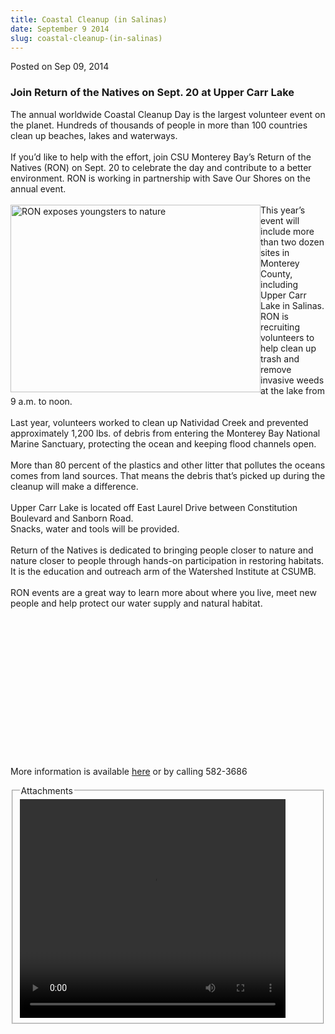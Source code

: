 ```yaml
---
title: Coastal Cleanup (in Salinas)
date: September 9 2014
slug: coastal-cleanup-(in-salinas)
---
```





<span class="date">Posted on Sep 09, 2014    </span>
<h3>Join Return of the Natives on Sept. 20 at Upper Carr Lake</h3>
<p>The annual worldwide Coastal Cleanup Day is the largest
volunteer event on the planet. Hundreds of thousands of people in
more than 100 countries clean up beaches, lakes and
waterways.<br>
<br>
If you&#x2019;d like to help with the effort, join CSU Monterey Bay&#x2019;s
Return of the Natives (RON) on Sept. 20 to celebrate the day and
contribute to a better environment. RON is working in partnership
with Save Our Shores on the annual event.<br>
<br>
<img alt="RON exposes youngsters to nature" src="http://news.csumb.edu/sites/default/files/65/attachments/news/images/ron_photo_1_0.jpg" style="width:400px; height:300px; float:left">This year&#x2019;s event
will include more than two dozen sites in Monterey County,
including Upper Carr Lake in Salinas. RON is recruiting volunteers
to help clean up trash and remove invasive weeds at the lake from 9
a.m. to noon.<br>
<br>
Last year, volunteers worked to clean up Natividad Creek and
prevented approximately 1,200 lbs. of debris from entering the
Monterey Bay National Marine Sanctuary, protecting the ocean and
keeping flood channels open.<br>
<br>
More than 80 percent of the plastics and other litter that pollutes
the oceans comes from land sources. That means the debris that&#x2019;s
picked up during the cleanup will make a difference.<br>
<br>
Upper Carr Lake is located off East Laurel Drive between
Constitution Boulevard and Sanborn Road.<br>
Snacks, water and tools will be provided.<br>
<br>
Return of the Natives is dedicated to bringing people closer to
nature and nature closer to people through hands-on participation
in restoring habitats. It is the education and outreach arm of the
Watershed Institute at CSUMB.<br>
<br>
RON events are a great way to learn more about where you live, meet
new people and help protect our water supply and natural
habitat.&#x2028;&#x2028;</br></br></br></br></br></br></br></br></br></br></br></img></br></br></br></br></p>
<p>More information is available <a href="http://ron.csumb.edu" rel="nofollow">here</a>&#xA0;or&#xA0;by calling 582-3686</p>
<fieldset class="fieldgroup group-attachments">
<legend>Attachments</legend>
<div class="field field-type-emvideo field-field-attach-video">
<div class="field-items">
<div class="field-item odd">
<div class="emvideo emvideo-video emvideo-youtube">
<div class="emfield-emvideo emfield-emvideo-youtube">
<div id="emvideo-youtube-flash-wrapper-1">
<!--<object type="application/x-shockwave-flash" height="350" width="425" data="http://www.youtube.com/v/P7TdFP9p9yI&amp;rel=0&amp;enablejsapi=1&amp;playerapiid=ytplayer&amp;fs=1" id="emvideo-youtube-flash-1">
          <param name="movie" value="http://www.youtube.com/v/P7TdFP9p9yI&amp;rel=0&amp;enablejsapi=1&amp;playerapiid=ytplayer&amp;fs=1" />
          <param name="allowScriptAccess" value="sameDomain"/>
          <param name="quality" value="best"/>
          <param name="allowFullScreen" value="true"/>
          <param name="bgcolor" value="#FFFFFF"/>
          <param name="scale" value="noScale"/>
          <param name="salign" value="TL"/>
          <param name="FlashVars" value="playerMode=embedded" />
          <param name="wmode" value="transparent" />
        </object>-->
<video controls="" width="425" height="350">
<source src="http://r5---sn-o097zne6.googlevideo.com/videoplayback?id=o-AMQsIQxu10Zu84MOVbPvYG-hgIX-v7GPhSAA6-hX9iNM&amp;fexp=900718,907263,916104,923368,927622,929821,930676,936121,9406392,941004,943917,947225,948124,952302,952605,952901,955301,957103,957105,957201,959701&amp;initcwndbps=4108750&amp;signature=2619B7D3EAB4C9EAD6FA6E19554582ECDFCA6E23.8AD8E101024FE5C87536DBA853D7699782310263&amp;sver=3&amp;mt=1422319926&amp;ms=au&amp;source=youtube&amp;upn=PRRde9UyxJg&amp;mv=m&amp;dur=42.771&amp;ipbits=0&amp;pl=23&amp;itag=18&amp;mm=31&amp;ip=198.189.249.65&amp;ratebypass=yes&amp;expire=1422341614&amp;sparams=dur,id,initcwndbps,ip,ipbits,itag,mm,ms,mv,pl,ratebypass,source,upn,expire&amp;key=yt5&amp;name=P7TdFP9p9yI" type="video/mp4"/></video></div>
</div>
</div>
</div>
</div>
</div>
</fieldset>





